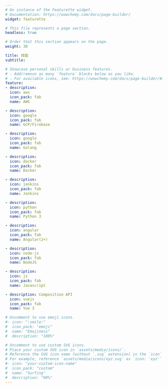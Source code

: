 ```yaml
---
# An instance of the Featurette widget.
# Documentation: https://wowchemy.com/docs/page-builder/
widget: featurette

# This file represents a page section.
headless: true

# Order that this section appears on the page.
weight: 30

title: 技能
subtitle:

# Showcase personal skills or business features.
# - Add/remove as many `feature` blocks below as you like.
# - For available icons, see: https://wowchemy.com/docs/page-builder/#icons
feature:
- description:
  icon: aws
  icon_pack: fab
  name: AWS

- description:
  icon: google
  icon_pack: fab
  name: GCP/Firebase

- description:
  icon: google
  icon_pack: fab
  name: Golang

- description:
  icon: docker
  icon_pack: fab
  name: Docker

- description:
  icon: jenkins
  icon_pack: fab
  name: Jenkins

- description:
  icon: python
  icon_pack: fab
  name: Python 3

- description:
  icon: angular
  icon_pack: fab
  name: Angular(2+)

- description:
  icon: node-js
  icon_pack: fab
  name: NodeJS

- description:
  icon: js
  icon_pack: fab
  name: Javascript

- description: Composition API
  icon: vuejs
  icon_pack: fab
  name: Vue 3

# Uncomment to use emoji icons.
#- icon: ":smile:"
#  icon_pack: "emoji"
#  name: "Emojiness"
#  description: "100%"

# Uncomment to use custom SVG icons.
# Place your custom SVG icon in `assets/media/icons/`.
# Reference the SVG icon name (without `.svg` extension) in the `icon` field.
# For example, reference `assets/media/icons/xyz.svg` as `icon: 'xyz'`
#- icon: "your-custom-icon-name"
#  icon_pack: "custom"
#  name: "Surfing"
#  description: "90%"
---
```

